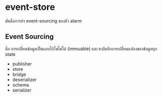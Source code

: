 # event-store

มันคือการทำ event-sourcing ของตัว alarm

## Event Sourcing

คือ การเปลี่ยนข้อมูลเป็นแบบไก้ไขไม่ได้ (immuable) และจะบันทึกการเปลี่ยนแปลงของข้อมูลทุก state

- publisher
- store
- bridge
- deserializer
- schema
- serializer
